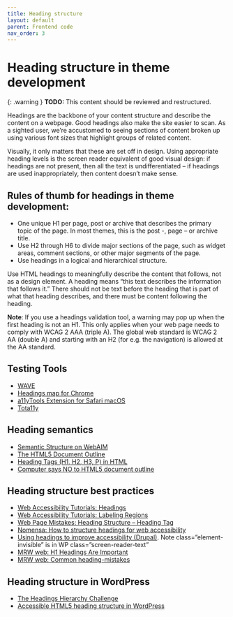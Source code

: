 ```yaml
---
title: Heading structure
layout: default
parent: Frontend code
nav_order: 3
---
```


# Heading structure in theme development

{: .warning }
**TODO:**
This content should be reviewed and restructured.


Headings are the backbone of your content structure and describe the content on a webpage. Good headings also make the site easier to scan. As a sighted user, we’re accustomed to seeing sections of content broken up using various font sizes that highlight groups of related content.

Visually, it only matters that these are set off in design. Using appropriate heading levels is the screen reader equivalent of good visual design: if headings are not present, then all the text is undifferentiated – if headings are used inappropriately, then content doesn’t make sense.

## Rules of thumb for headings in theme development:

- One unique H1 per page, post or archive that describes the primary topic of the page. In most themes, this is the post -, page – or archive title.
- Use H2 through H6 to divide major sections of the page, such as widget areas, comment sections, or other major segments of the page.
- Use headings in a logical and hierarchical structure.

Use HTML headings to meaningfully describe the content that follows, not as a design element. A heading means “this text describes the information that follows it.” There should not be text before the heading that is part of what that heading describes, and there must be content following the heading.

**Note**: If you use a headings validation tool, a warning may pop up when the first heading is not an H1. This only applies when your web page needs to comply with WCAG 2 AAA (triple A). The global web standard is WCAG 2 AA (double A) and starting with an H2 (for e.g. the navigation) is allowed at the AA standard.

## Testing Tools

- [WAVE](http://wave.webaim.org/extension/)
- [Headings map for Chrome](https://chrome.google.com/webstore/detail/headingsmap/flbjommegcjonpdmenkdiocclhjacmbi?hl=en)
- [a11yTools Extension for Safari macOS](http://www.pauljadam.com/extension.html)
- [Tota11y](http://khan.github.io/tota11y/)

## Heading semantics

- [Semantic Structure on WebAIM](https://webaim.org/techniques/semanticstructure/)
- [The HTML5 Document Outline](https://developer.paciellogroup.com/blog/2013/10/html5-document-outline/)
- [Heading Tags (H1, H2, H3, P) in HTML](http://accessibility.psu.edu/headingshtml/)
- [Computer says NO to HTML5 document outline](http://html5doctor.com/computer-says-no-to-html5-document-outline/)

## Heading structure best practices

- [Web Accessibility Tutorials: Headings](https://www.w3.org/WAI/tutorials/page-structure/headings/)
- [Web Accessibility Tutorials: Labeling Regions](https://www.w3.org/WAI/tutorials/page-structure/labels/#using-aria-labelledby)
- [Web Page Mistakes: Heading Structure – Heading Tag](http://www.webpagemistakes.ca/heading-structure-heading-tag/)
- [Nomensa: How to structure headings for web accessibility](https://www.nomensa.com/blog/2017/how-structure-headings-web-accessibility)
- [Using headings to improve accessibility (Drupal)](https://www.drupal.org/docs/7/creating-accessible-themes/using-headings-to-improve-accessibility). Note class=”element-invisible” is in WP class=”screen-reader-text”
- [MRW web: H1 Headings Are Important](https://mrwweb.com/use-html-headings-for-accessibility/)
- [MRW web: Common heading-mistakes](https://mrwweb.com/common-heading-mistakes/)

## Heading structure in WordPress

- [The Headings Hierarchy Challenge](https://www.joedolson.com/2014/11/headings-hierarchy-problem/)
- [Accessible HTML5 heading structure in WordPress](http://rianrietveld.com/2014/11/21/html5-headings-in-wordpress-lets-fight/)
